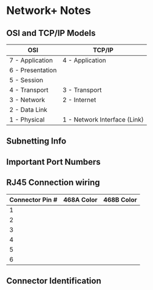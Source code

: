 # Network+ Notes

## OSI and TCP/IP Models

| OSI              | TCP/IP          |
| ---------------- |---------------- |
| 7 - Application  | 4 - Application |
| 6 - Presentation |                 |
| 5 - Session      |                 |
| 4 - Transport    | 3 - Transport   |
| 3 - Network      | 2 - Internet    |
| 2 - Data Link    |                 |
| 1 - Physical     | 1 - Network Interface (Link)|


## Subnetting Info

## Important Port Numbers

## RJ45 Connection wiring

|Connector Pin #   | 468A Color       | 468B  Color     |
| ---------------- | ---------------- |---------------- |
|1||
|2||
|3||
|4||
|5||
|6||


## Connector Identification